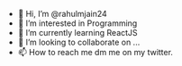 - 👋 Hi, I’m @rahulmjain24
- 👀 I’m interested in Programming  
- 🌱 I’m currently learning ReactJS
- 💞️ I’m looking to collaborate on ...
- 📫 How to reach me dm me on my twitter.

<!---
rahulmjain24/rahulmjain24 is a ✨ special ✨ repository because its `README.md` (this file) appears on your GitHub profile.
You can click the Preview link to take a look at your changes.
--->
